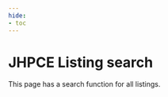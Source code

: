 ```yaml
---
hide:
- toc
---
```


# JHPCE Listing search

This page has a search function for all listings.

<div id="listing-extract-search" data-searchmode="words"></div>

<!-- This should work for all builds (hopefully) -->
<script>
(() => {
const scriptElement = document.createElement("script");
const jsLink = "javascripts/listing-search.js";

if (location.pathname.endsWith("/") || location.pathname.endsWith("/index.html")) {
    // use_directory_urls: true
    scriptElement.src = "../../" + jsLink;
} else {
    // use_directory_urls: false
    scriptElement.src = "../" + jsLink;
}

document.head.append(scriptElement);
})();
</script>
